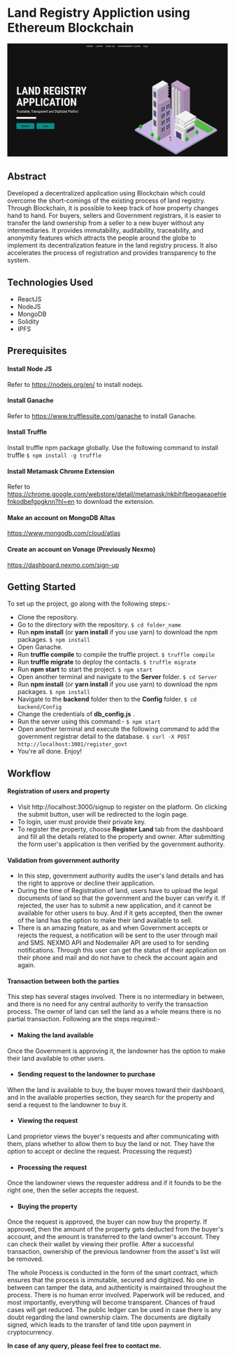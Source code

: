 
# Land Registry Appliction using Ethereum Blockchain

![](https://github.com/1209simran/Land-Registry-Application/blob/master/src/images/home.png?raw=true)

## Abstract

Developed a decentralized application using Blockchain which could overcome the short-comings of the existing process of land registry. Through Blockchain, it is possible to keep track of how property changes hand to hand. For buyers, sellers and Government registrars, it is easier to transfer the land ownership from a seller to a new buyer without any intermediaries.  It provides immutability, auditability, traceability, and anonymity features which attracts the people around the globe to implement its decentralization feature in the land registry process.  It also accelerates the process of registration and provides transparency to the system.

## Technologies Used

- ReactJS
- NodeJS
- MongoDB
- Solidity
- IPFS

## Prerequisites

#### Install Node JS
Refer to https://nodejs.org/en/ to install nodejs.

#### Install Ganache
Refer to https://www.trufflesuite.com/ganache to install Ganache.

#### Install Truffle
Install truffle npm package globally. Use the following command to install truffle
`$ npm install -g truffle`

#### Install Metamask Chrome Extension
Refer to https://chrome.google.com/webstore/detail/metamask/nkbihfbeogaeaoehlefnkodbefgpgknn?hl=en to download the extension.

#### Make an account on MongoDB Altas
https://www.mongodb.com/cloud/atlas

#### Create an account on Vonage (Previously Nexmo)
https://dashboard.nexmo.com/sign-up

## Getting Started
To set up the project, go along with the following steps:-
- Clone the repository.
- Go to the directory with the repository.
`$ cd folder_name`
- Run **npm install** (or **yarn install** if you use yarn) to download the npm packages.
`$ npm install`
- Open Ganache.
- Run **truffle compile** to compile the truffle project.
`$ truffle compile`
- Run **truffle migrate** to deploy the contacts.
`$ truffle migrate`
- Run **npm start** to start the project.
`$ npm start`
- Open another terminal and navigate to the **Server** folder.
`$ cd Server`
- Run **npm install** (or **yarn install** if you use yarn) to download the npm packages.
`$ npm install`
- Navigate to the **backend** folder then to the **Config** folder.
`$ cd backend/Config`
- Change the credentials of **db_config.js** .
- Run the server using this command:-
`$ npm start`
- Open another terminal and execute the following command to add the government registrar detail to the database.
`$ curl -X POST http://localhost:3001/register_govt`
- You're all done. Enjoy!

## Workflow
#### Registration of users and property
- Visit http://localhost:3000/signup to register on the platform. On clicking the submit button, user will be redirected to the login page.
- To login, user must provide their private key.
- To register the property, choose **Register Land** tab from the dashboard and fill all the details related to the property and owner.  After submitting the form user's application is then verified by the government authority.

#### Validation from government authority
- In this step, government authority audits the user's land details and has the right to approve or decline their application.
- During the time of Registration of land, users have to upload the legal documents of land so that the government and the buyer can verify it. If rejected, the user has to submit a new application, and it cannot be available for other users to buy. And if it gets accepted, then the owner of the land has the option to make their land available to sell.
- There is an amazing feature, as and when Government accepts or rejects the request, a notification will be sent to the user through mail and SMS. NEXMO API and Nodemailer API are used to for sending notifications. Through this user can get the status of their application on their phone and mail and do not have to check the account again and again.

#### Transaction between both the parties
This step has several stages involved. There is no intermediary in between, and there is no need for any central authority to verify the transaction process. The owner of land can sell the land as a whole means there is no partial transaction. Following are the steps required:-
- #### Making the land available
Once the Government is approving it, the landowner has the option to make their land available to other users.
- #### Sending request to the landowner to purchase
When the land is available to buy, the buyer moves toward their dashboard, and in the available properties section, they search for the property and send a request to the landowner to buy it.
- #### Viewing the request
Land proprietor views the buyer's requests and after communicating with them, plans whether to allow them to buy the land or not. They have the option to accept or decline the request.
Processing the request}
- #### Processing the request
Once the landowner views the requester address and if it founds to be the right one, then the seller accepts the request.
- #### Buying the property
Once the request is approved, the buyer can now buy the property. If approved, then the amount of the property gets deducted from the buyer's account, and the amount is transferred to the land owner's account. They can check their wallet by viewing their profile. After a successful transaction, ownership of the previous landowner from the asset's list will be removed.



The whole Process is conducted in the form of the smart contract, which ensures that the process is immutable, secured and digitized. No one in between can tamper the data, and authenticity is maintained throughout the process. There is no human error involved. Paperwork will be reduced, and most importantly, everything will become transparent. Chances of fraud cases will get reduced. The public ledger can be used in case there is any doubt regarding the land ownership claim. The documents are digitally signed, which leads to the transfer of land title upon payment in cryptocurrency.


**In case of any query, please feel free to contact me.**